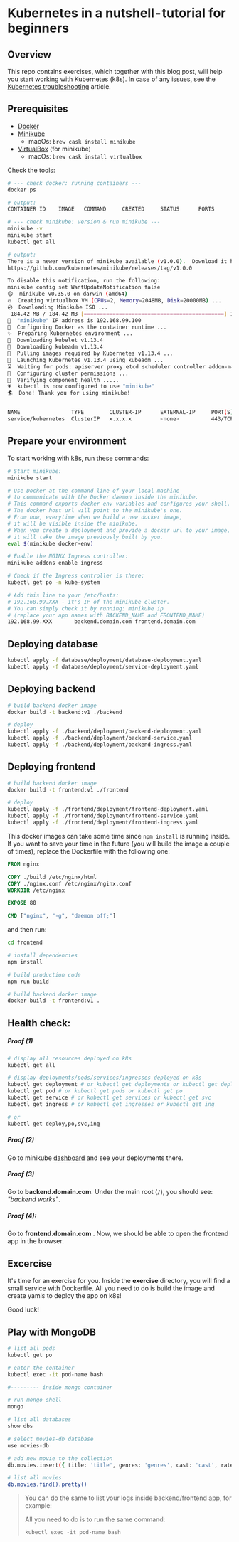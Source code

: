 # Kubernetes in a nutshell - tutorial for beginners



## Overview

This repo contains exercises, which together with this blog post, will help you start working with Kubernetes (k8s).
In case of any issues, see the [Kubernetes troubleshooting](https://medium.com/@katarzyna.jolanta.dusza/kubernetes-troubleshooting-42ac0754422d) article.




## Prerequisites

- [Docker](<https://docs.docker.com/>)
- [Minikube](<https://kubernetes.io/docs/tasks/tools/install-minikube/>)
  - macOs: `brew cask install minikube`
- [VirtualBox](<https://www.virtualbox.org/>) (for minikube)
  - macOs: `brew cask install virtualbox`


Check the tools:

```bash
# --- check docker: running containers ---
docker ps

# output:
CONTAINER ID	IMAGE	COMMAND		CREATED		STATUS		PORTS		NAMES

# --- check minikube: version & run minikube ---
minikube -v
minikube start
kubectl get all

# output:
There is a newer version of minikube available (v1.0.0).  Download it here:
https://github.com/kubernetes/minikube/releases/tag/v1.0.0

To disable this notification, run the following:
minikube config set WantUpdateNotification false
😄  minikube v0.35.0 on darwin (amd64)
🔥  Creating virtualbox VM (CPUs=2, Memory=2048MB, Disk=20000MB) ...
💿  Downloading Minikube ISO ...
 184.42 MB / 184.42 MB [============================================] 100.00% 0s
📶  "minikube" IP address is 192.168.99.100
🐳  Configuring Docker as the container runtime ...
✨  Preparing Kubernetes environment ...
💾  Downloading kubelet v1.13.4
💾  Downloading kubeadm v1.13.4
🚜  Pulling images required by Kubernetes v1.13.4 ...
🚀  Launching Kubernetes v1.13.4 using kubeadm ...
⌛  Waiting for pods: apiserver proxy etcd scheduler controller addon-manager dns
🔑  Configuring cluster permissions ...
🤔  Verifying component health .....
💗  kubectl is now configured to use "minikube"
🏄  Done! Thank you for using minikube!


NAME				TYPE		CLUSTER-IP		EXTERNAL-IP		PORT(S)		AGE
service/kubernetes  ClusterIP	x.x.x.x			<none>			443/TCP		2m


```



## Prepare your environment

To start working with k8s, run these commands:

```bash
# Start minikube:
minikube start

# Use Docker at the command line of your local machine 
# to communicate with the Docker daemon inside the minikube.
# This command exports docker env variables and configures your shell. 
# The docker host url will point to the minikube's one. 
# From now, everytime when we build a new docker image, 
# it will be visible inside the minikube.
# When you create a deployment and provide a docker url to your image,
# it will take the image previously built by you.
eval $(minikube docker-env)

# Enable the NGINX Ingress controller:
minikube addons enable ingress

# Check if the Ingress controller is there:
kubectl get po -n kube-system

# Add this line to your /etc/hosts:
# 192.168.99.XXX - it's IP of the minikube cluster. 
# You can simply check it by running: minikube ip
# (replace your app names with BACKEND_NAME and FRONTEND_NAME)
192.168.99.XXX       backend.domain.com frontend.domain.com

```



## Deploying database


```bash
kubectl apply -f database/deployment/database-deployment.yaml
kubectl apply -f database/deployment/service-deployment.yaml
```



## Deploying backend


```bash
# build backend docker image
docker build -t backend:v1 ./backend

# deploy
kubectl apply -f ./backend/deployment/backend-deployment.yaml
kubectl apply -f ./backend/deployment/backend-service.yaml
kubectl apply -f ./backend/deployment/backend-ingress.yaml
```



## Deploying frontend

```bash
# build backend docker image
docker build -t frontend:v1 ./frontend

# deploy
kubectl apply -f ./frontend/deployment/frontend-deployment.yaml
kubectl apply -f ./frontend/deployment/frontend-service.yaml
kubectl apply -f ./frontend/deployment/frontend-ingress.yaml
```

This docker images can take some time since `npm install` is running inside. If you want to save your time in the future (you will build the image a couple of times), replace the Dockerfile with the following one:

```dockerfile
FROM nginx

COPY ./build /etc/nginx/html
COPY ./nginx.conf /etc/nginx/nginx.conf
WORKDIR /etc/nginx

EXPOSE 80

CMD ["nginx", "-g", "daemon off;"]
```

and then run:

```bash
cd frontend

# install dependencies
npm install

# build production code
npm run build

# build backend docker image
docker build -t frontend:v1 .
```

## Health check:

##### Proof (1)

```bash
# display all resources deployed on k8s
kubectl get all

# display deployments/pods/services/ingresses deployed on k8s
kubectl get deployment # or kubectl get deployments or kubectl get deploy
kubectl get pod # or kubectl get pods or kubectl get po
kubectl get service # or kubectl get services or kubectl get svc
kubectl get ingress # or kubectl get ingresses or kubectl get ing

# or 
kubectl get deploy,po,svc,ing
```

##### Proof (2)

Go to minikube [dashboard](<http://127.0.0.1:52686/api/v1/namespaces/kube-system/services/http:kubernetes-dashboard:/proxy/#!/overview?namespace=default>) and see your deployments there.


##### Proof (3)

Go to **backend.domain.com**. Under the main root (`/`), you should see: _"backend works"_.

##### Proof (4):

Go to **frontend.domain.com** . Now, we should be able to open the frontend app in the browser. 



## Excercise

It's time for an exercise for you. Inside the **exercise** directory, you will find a small service with Dockerfile. All you need to do is build the image and create yamls to deploy the app on k8s!

Good luck!


## Play with MongoDB

```bash
# list all pods
kubectl get po

# enter the container 
kubectl exec -it pod-name bash

#--------- inside mongo container

# run mongo shell
mongo

# list all databases
show dbs

# select movies-db database
use movies-db

# add new movie to the collection
db.movies.insert({ title: 'title', genres: 'genres', cast: 'cast', rate: 8, runtime: 120 })

# list all movies
db.movies.find().pretty()

```

> You can do the same to list your logs inside backend/frontend app, for example:
>
> All you need to do is to run the same command:
>
> `kubectl exec -it pod-name bash`
